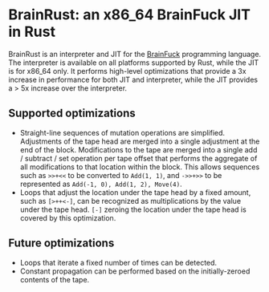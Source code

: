 # BrainRust: an x86_64 BrainFuck JIT in Rust

BrainRust is an interpreter and JIT for the [BrainFuck][bf] programming language. The interpreter is
available on all platforms supported by Rust, while the JIT is for x86_64 only. It performs high-level
optimizations that provide a 3x increase in performance for both JIT and interpreter, while the JIT
provides a > 5x increase over the interpreter.

[bf]: https://en.wikipedia.org/wiki/Brainfuck

## Supported optimizations
* Straight-line sequences of mutation operations are simplified. Adjustments of the tape head are merged
  into a single adjustment at the end of the block. Modifications to the tape are merged into a single
  add / subtract / set operation per tape offset that performs the aggregate of all modifications to that
  location within the block. This allows sequences such as `>>+<<` to be converted to `Add(1, 1)`, and
  `->>+>>` to be represented as `Add(-1, 0), Add(1, 2), Move(4)`.
* Loops that adjust the location under the tape head by a fixed amount, such as `[>++<-]`, can be recognized
  as multiplications by the value under the tape head. `[-]` zeroing the location under the tape head is 
  covered by this optimization.

## Future optimizations
* Loops that iterate a fixed number of times can be detected.
* Constant propagation can be performed based on the initially-zeroed contents of the tape.
